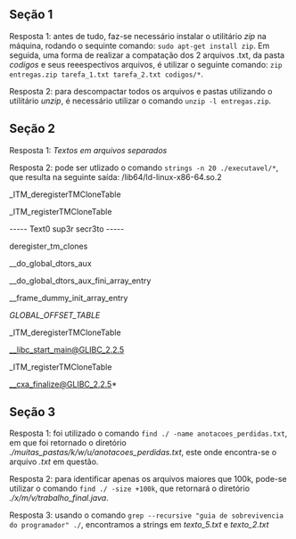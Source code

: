 ## Seção 1

Resposta 1: antes de tudo, faz-se necessário instalar o utilitário *zip* na máquina, rodando o sequinte comando: `sudo apt-get install zip`. Em seguida, uma forma de realizar a compatação dos 2 arquivos .txt, da pasta *codigos* e seus reeespectivos arquivos, é utilizar o seguinte comando: `zip entregas.zip tarefa_1.txt tarefa_2.txt codigos/*`.

Resposta 2: para descompactar todos os arquivos e pastas utilizando o utilitário *unzip*, é necessário utilizar o comando `unzip -l entregas.zip`.

## Seção 2

Resposta 1: 
*Textos
em arquivos
separados*

Resposta 2: pode ser utlizado o comando `strings -n 20 ./executavel/*`, que resulta na seguinte saída:
/lib64/ld-linux-x86-64.so.2

_ITM_deregisterTMCloneTable

_ITM_registerTMCloneTable

----- Text0 sup3r secr3to -----

deregister_tm_clones

__do_global_dtors_aux

__do_global_dtors_aux_fini_array_entry

__frame_dummy_init_array_entry

_GLOBAL_OFFSET_TABLE_

_ITM_deregisterTMCloneTable

__libc_start_main@GLIBC_2.2.5

_ITM_registerTMCloneTable

__cxa_finalize@GLIBC_2.2.5*

## Seção 3

Resposta 1: foi utilizado o comando `find ./ -name anotacoes_perdidas.txt`, em que foi retornado o diretório *./muitas_pastas/k/w/u/anotacoes_perdidas.txt*, este onde encontra-se o arquivo *.txt* em questão.

Resposta 2: para identificar apenas os arquivos maiores que 100k, pode-se utilizar o comando `find ./ -size +100k`, que retornará o diretório *./x/m/v/trabalho_final.java*.

Resposta 3: usando o comando `grep --recursive "guia de sobrevivencia do programador" ./`, encontramos a strings em *texto_5.txt* e *texto_2.txt*
